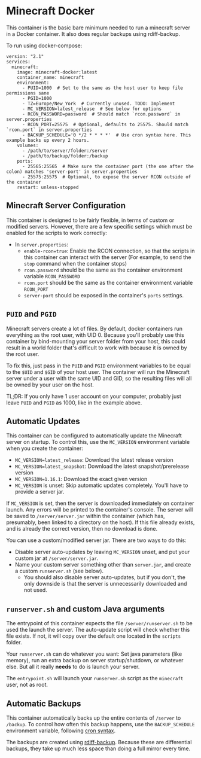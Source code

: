 # Minecraft Docker

This container is the basic bare minimum needed to run a minecraft server in a Docker container. It also does
regular backups using rdiff-backup.

To run using docker-compose:

```
version: "2.1"
services:
  minecraft:
    image: minecraft-docker:latest
    container_name: minecraft
    environment:
      - PUID=1000  # Set to the same as the host user to keep file permissions sane
      - PGID=1000
      - TZ=Europe/New_York  # Currently unused. TODO: Implement
      - MC_VERSION=latest_release  # See below for options
      - RCON_PASSWORD=password  # Should match `rcon.password` in server.properties
      - RCON_PORT=25575  # Optional, defaults to 25575. Should match `rcon.port` in server.properties
      - BACKUP_SCHEDULE='0 */2 * * * *'  # Use cron syntax here. This example backs up every 2 hours.
    volumes:
      - /path/to/server/folder:/server
      - /path/to/backup/folder:/backup
    ports:
      - 25565:25565  # Make sure the container port (the one after the colon) matches 'server-port' in server.properties
      - 25575:25575  # Optional, to expose the server RCON outside of the container
    restart: unless-stopped
```

## Minecraft Server Configuration

This container is designed to be fairly flexible, in terms of custom or modified servers. However, there are a few
specific settings which must be enabled for the scripts to work correctly:

- In `server.properties`:
    - `enable-rcon=true`: Enable the RCON connection, so that the scripts in this container can
      interact with the server (For example, to send the `stop` command when the container stops)
    - `rcon.password` should be the same as the container environment variable `RCON_PASSWORD`
    - `rcon.port` should be the same as the container environment variable `RCON_PORT`
    - `server-port` should be exposed in the container's `ports` settings.
    

## `PUID` and `PGID`

Minecraft servers create a lot of files. By default, docker containers run everything as the root user, with UID 0.
Because you'll probably use this container by bind-mounting your server folder from your host, this
could result in a world folder that's difficult to work with because it is owned by the root user.

To fix this, just pass in the `PUID` and `PGID` environment variables to be equal to the `$UID` and `$GID` of your 
host user. The container will run the Minecraft server under a user with the same UID and GID, so the resulting
files will all be owned by your user on the host.

TL;DR: If you only have 1 user account on your computer, probably just leave `PUID` and `PGID` as 1000, like in the
example above.

## Automatic Updates

This container can be configured to automatically update the Minecraft server on startup. To control this,
use the `MC_VERSION` environment variable when you create the container:

- `MC_VERSION=latest_release`: Download the latest release version
- `MC_VERSION=latest_snapshot`: Download the latest snapshot/prerelease version
- `MC_VERSION=1.16.1`: Download the exact given version
- `MC_VERSION` is unset: Skip automatic updates completely. You'll have to provide a server jar.

If `MC_VERSION` is set, then the server is downloaded immediately on container launch. Any errors
will be printed to the container's console. The server will be saved to `/server/server.jar` within
the container (which has, presumably, been linked to a directory on the host). If this file
already exists, and is already the correct version, then no download is done.

You can use a custom/modified server jar. There are two ways to do this:

- Disable server auto-updates by leaving `MC_VERSION` unset, and put your custom jar at `/server/server.jar`.
- Name your custom server something other than `server.jar`, and create a custom `runserver.sh` (see below).
    - You should also disable server auto-updates, but if you don't, the only downside is that the server
      is unnecessarily downloaded and not used.

## `runserver.sh` and custom Java arguments

The entrypoint of this container expects the file `/server/runserver.sh` to be used the launch the server.
The auto-update script will check whether this file exists. If not, it will copy over the default one located
in the `scripts` folder.

Your `runserver.sh` can do whatever you want: Set java parameters (like memory), run an extra backup
on server startup/shutdown, or whatever else. But all it really __needs__ to do is launch your server. 

The `entrypoint.sh` will launch your `runserver.sh` script as the `minecraft` user, not as root.

## Automatic Backups

This container automatically backs up the entire contents of `/server` to `/backup`. To control
how often this backup happens, use the `BACKUP_SCHEDULE` environment variable, following
[cron syntax](https://crontab.guru/).

The backups are created using [rdiff-backup](https://rdiff-backup.net/). Because these are differential
backups, they take up much less space than doing a full mirror every time.